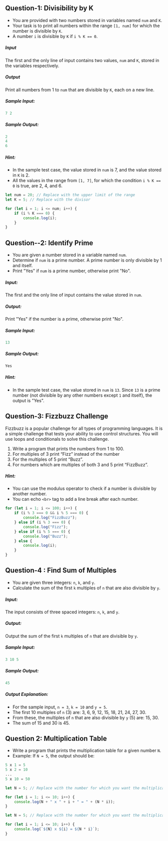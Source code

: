 ## Question-1: Divisibility by K
- You are provided with two numbers stored in variables named `num` and `K`.
- Your task is to print all numbers within the range `[1, num]` for which the number is divisible by `K`.
- A number `i` is divisible by `K` if `i % K == 0`.

##### Input
The first and the only line of input contains two values, `num` and `K`, stored in the variables respectively.

##### Output
Print all numbers from 1 to `num` that are divisible by `K`, each on a new line.

##### Sample Input:
```js
7 2
```

##### Sample Output:
```js
2
4
6
```

##### Hint:
- In the sample test case, the value stored in `num` is 7, and the value stored in `K` is 2.
- All the values in the range from `[1, 7]`, for which the condition `i % K == 0` is true, are 2, 4, and 6.

```js
let num = 20; // Replace with the upper limit of the range
let K = 5; // Replace with the divisor

for (let i = 1; i <= num; i++) {
    if (i % K === 0) {
        console.log(i);
    }
}
```

## Question--2: Identify Prime
- You are given a number stored in a variable named `num`.
- Determine if `num` is a prime number. A prime number is only divisible by 1 and itself.
- Print "Yes" if `num` is a prime number, otherwise print "No".

##### Input:
The first and the only line of input contains the value stored in `num`.

##### Output:
Print "Yes" if the number is a prime, otherwise print "No".

##### Sample Input:
```js
13
```

##### Sample Output:
```js
Yes
```

##### Hint:
- In the sample test case, the value stored in `num` is `13`. Since `13` is a prime number (not divisible by any other numbers except `1` and itself), the output is "Yes".

## Question-3: Fizzbuzz Challenge
Fizzbuzz is a popular challenge for all types of programming languages. It is a simple challenge that tests your ability to use control structures. You will use loops and conditionals to solve this challenge.

1. Write a program that prints the numbers from 1 to 100.
2. For multiples of 3 print “Fizz” instead of the number
3. For the multiples of 5 print “Buzz”.
4. For numbers which are multiples of both 3 and 5 print “FizzBuzz”.

##### Hint:
- You can use the modulus operator to check if a number is divisible by another number.
- You can echo `<br>` tag to add a line break after each number.
```js
for (let i = 1; i <= 100; i++) {
    if (i % 3 === 0 && i % 5 === 0) {
        console.log("FizzBuzz");
    } else if (i % 3 === 0) {
        console.log("Fizz");
    } else if (i % 5 === 0) {
        console.log("Buzz");
    } else {
        console.log(i);
    }
}
```

## Question-4 : Find Sum of Multiples
- You are given three integers: `n`, `k`, and `y`.
- Calculate the sum of the first `k` multiples of `n` that are also divisible by `y`.

##### Input:
The input consists of three spaced integers: `n`, `k`, and `y`.

##### Output:
Output the sum of the first `k` multiples of `n` that are divisible by `y`.

##### Sample Input:
```js
3 10 5
```

##### Sample Output:
```js
45
```

##### Output Explanation:
- For the sample input, `n = 3`, `k = 10` and `y = 5`.
- The first 10 multiples of `n` (3) are: 3, 6, 9, 12, 15, 18, 21, 24, 27, 30.
- From these, the multiples of `n` that are also divisible by `y` (5) are: 15, 30.
- The sum of 15 and 30 is 45.

## Question 2: Multiplication Table
- Write a program that prints the multiplication table for a given number `N`.
- Example: If `N = 5`, the output should be:

```python
5 x 1 = 5
5 x 2 = 10
...
5 x 10 = 50
```

```js
let N = 5; // Replace with the number for which you want the multiplication table

for (let i = 1; i <= 10; i++) {
    console.log(N + " x " + i + " = " + (N * i));
}
```

```js
let N = 5; // Replace with the number for which you want the multiplication table

for (let i = 1; i <= 10; i++) {
    console.log(`${N} x ${i} = ${N * i}`);
}
```
